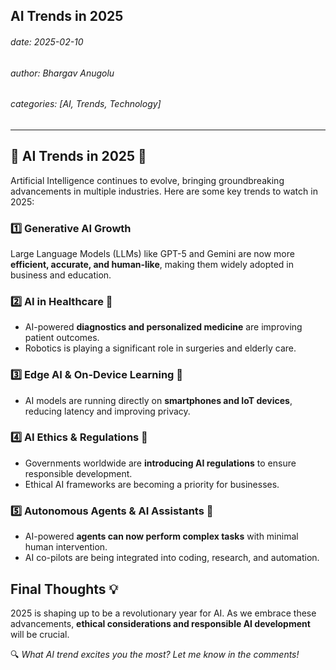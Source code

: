 
## AI Trends in 2025
###### date: 2025-02-10
###### author: Bhargav Anugolu
###### categories: [AI, Trends, Technology]

---

## 🌟 AI Trends in 2025 🚀

Artificial Intelligence continues to evolve, bringing groundbreaking advancements in multiple industries. Here are some key trends to watch in 2025:

### **1️⃣ Generative AI Growth**
Large Language Models (LLMs) like GPT-5 and Gemini are now more **efficient, accurate, and human-like**, making them widely adopted in business and education.

### **2️⃣ AI in Healthcare 🏥**
- AI-powered **diagnostics and personalized medicine** are improving patient outcomes.
- Robotics is playing a significant role in surgeries and elderly care.

### **3️⃣ Edge AI & On-Device Learning 📱**
- AI models are running directly on **smartphones and IoT devices**, reducing latency and improving privacy.
### **4️⃣ AI Ethics & Regulations 📜**
- Governments worldwide are **introducing AI regulations** to ensure responsible development.
- Ethical AI frameworks are becoming a priority for businesses.

### **5️⃣ Autonomous Agents & AI Assistants 🤖**
- AI-powered **agents can now perform complex tasks** with minimal human intervention.
- AI co-pilots are being integrated into coding, research, and automation.



## **Final Thoughts 💡**
2025 is shaping up to be a revolutionary year for AI. As we embrace these advancements, **ethical considerations and responsible AI development** will be crucial.

🔍 *What AI trend excites you the most? Let me know in the comments!*  
